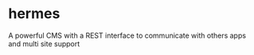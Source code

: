 hermes
======

A powerful CMS with a REST interface to communicate with others apps and multi site support
